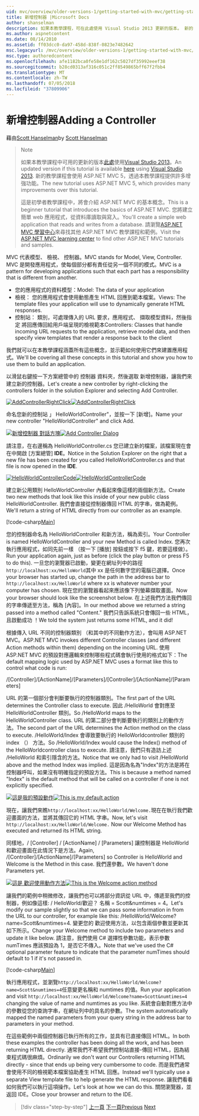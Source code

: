 ```yaml
---
uid: mvc/overview/older-versions-1/getting-started-with-mvc/getting-started-with-mvc-part2
title: 新增控制器 |Microsoft Docs
author: shanselman
description: 如果本教學課程，可在此處使用 Visual Studio 2013 更新的版本。 新的教學課程會使用 ASP.NET MVC 5，可提供許多增強功能，透過 t...
ms.author: aspnetcontent
ms.date: 08/14/2010
ms.assetid: ff03dcc0-da97-458d-838f-0823e7482642
msc.legacyurl: /mvc/overview/older-versions-1/getting-started-with-mvc/getting-started-with-mvc-part2
msc.type: authoredcontent
ms.openlocfilehash: afe1182bca0fe58e1df162c5027df35992eeef38
ms.sourcegitcommit: b28cd0313af316c051c2ff8549865bff67f2fbb4
ms.translationtype: MT
ms.contentlocale: zh-TW
ms.lasthandoff: 07/05/2018
ms.locfileid: "37809906"
---
```

<a name="adding-a-controller"></a><span data-ttu-id="e0907-104">新增控制器</span><span class="sxs-lookup"><span data-stu-id="e0907-104">Adding a Controller</span></span>
====================
<span data-ttu-id="e0907-105">藉由[Scott Hanselman](https://github.com/shanselman)</span><span class="sxs-lookup"><span data-stu-id="e0907-105">by [Scott Hanselman](https://github.com/shanselman)</span></span>

> > [!NOTE]
> > <span data-ttu-id="e0907-106">如果本教學課程中可用的更新的版本[此處](../../getting-started/introduction/getting-started.md)使用[Visual Studio 2013](https://www.microsoft.com/visualstudio/eng/2013-downloads)。</span><span class="sxs-lookup"><span data-stu-id="e0907-106">An updated version if this tutorial is available [here](../../getting-started/introduction/getting-started.md) using [Visual Studio 2013](https://www.microsoft.com/visualstudio/eng/2013-downloads).</span></span> <span data-ttu-id="e0907-107">新的教學課程會使用 ASP.NET MVC 5，透過本教學課程提供許多增強功能。</span><span class="sxs-lookup"><span data-stu-id="e0907-107">The new tutorial uses ASP.NET MVC 5, which provides many improvements over this tutorial.</span></span>
> 
> 
> <span data-ttu-id="e0907-108">這是初學者教學課程中，將會介紹 ASP.NET MVC 的基本概念。</span><span class="sxs-lookup"><span data-stu-id="e0907-108">This is a beginner tutorial that introduces the basics of ASP.NET MVC.</span></span> <span data-ttu-id="e0907-109">您將建立簡單 web 應用程式，從資料庫讀取與寫入。</span><span class="sxs-lookup"><span data-stu-id="e0907-109">You'll create a simple web application that reads and writes from a database.</span></span> <span data-ttu-id="e0907-110">請瀏覽[ASP.NET MVC 學習中心](../../../index.md)來尋找其他 ASP.NET MVC 教學課程和範例。</span><span class="sxs-lookup"><span data-stu-id="e0907-110">Visit the [ASP.NET MVC learning center](../../../index.md) to find other ASP.NET MVC tutorials and samples.</span></span>


<span data-ttu-id="e0907-111">MVC 代表模型、 檢視、 控制器。</span><span class="sxs-lookup"><span data-stu-id="e0907-111">MVC stands for Model, View, Controller.</span></span> <span data-ttu-id="e0907-112">MVC 是開發應用程式，使每個部分都有責任從另一個不同的模式。</span><span class="sxs-lookup"><span data-stu-id="e0907-112">MVC is a pattern for developing applications such that each part has a responsibility that is different from another.</span></span>

- <span data-ttu-id="e0907-113">您的應用程式的資料模型：</span><span class="sxs-lookup"><span data-stu-id="e0907-113">Model: The data of your application</span></span>
- <span data-ttu-id="e0907-114">檢視： 您的應用程式會使用動態產生 HTML 回應到範本檔案。</span><span class="sxs-lookup"><span data-stu-id="e0907-114">Views: The template files your application will use to dynamically generate HTML responses.</span></span>
- <span data-ttu-id="e0907-115">控制站： 類別，可處理傳入的 URL 要求，應用程式、 擷取模型資料，然後指定 將回應傳回給用戶端呈現的檢視範本</span><span class="sxs-lookup"><span data-stu-id="e0907-115">Controllers: Classes that handle incoming URL requests to the application, retrieve model data, and then specify view templates that render a response back to the client</span></span>

<span data-ttu-id="e0907-116">我們就可以在本教學課程涵蓋所有這些概念，並示範如何使用它們來建置應用程式。</span><span class="sxs-lookup"><span data-stu-id="e0907-116">We'll be covering all these concepts in this tutorial and show you how to use them to build an application.</span></span>

<span data-ttu-id="e0907-117">以滑鼠右鍵按一下方案總管中的 控制器 資料夾，然後選取 新增控制器，讓我們來建立新的控制器。</span><span class="sxs-lookup"><span data-stu-id="e0907-117">Let's create a new controller by right-clicking the controllers folder in the solution Explorer and selecting Add Controller.</span></span>

<span data-ttu-id="e0907-118">[![AddControllerRightClick](getting-started-with-mvc-part2/_static/image2.png)](getting-started-with-mvc-part2/_static/image1.png)</span><span class="sxs-lookup"><span data-stu-id="e0907-118">[![AddControllerRightClick](getting-started-with-mvc-part2/_static/image2.png)](getting-started-with-mvc-part2/_static/image1.png)</span></span>

<span data-ttu-id="e0907-119">命名您新的控制站 」 HelloWorldController"，並按一下 [新增]。</span><span class="sxs-lookup"><span data-stu-id="e0907-119">Name your new controller "HelloWorldController" and click Add.</span></span>

<span data-ttu-id="e0907-120">[![新增控制器 對話方塊](getting-started-with-mvc-part2/_static/image4.png)](getting-started-with-mvc-part2/_static/image3.png)</span><span class="sxs-lookup"><span data-stu-id="e0907-120">[![Add Controller Dialog](getting-started-with-mvc-part2/_static/image4.png)](getting-started-with-mvc-part2/_static/image3.png)</span></span>

<span data-ttu-id="e0907-121">請注意，在右邊稱為 HelloWorldController.cs 您已建立新的檔案，該檔案現在會在中開啟 [方案總管] **IDE**。</span><span class="sxs-lookup"><span data-stu-id="e0907-121">Notice in the Solution Explorer on the right that a new file has been created for you called HelloWorldController.cs and that file is now opened in the **IDE**.</span></span>

<span data-ttu-id="e0907-122">[![HelloWorldControllerCode](getting-started-with-mvc-part2/_static/image6.png)](getting-started-with-mvc-part2/_static/image5.png)</span><span class="sxs-lookup"><span data-stu-id="e0907-122">[![HelloWorldControllerCode](getting-started-with-mvc-part2/_static/image6.png)](getting-started-with-mvc-part2/_static/image5.png)</span></span>

<span data-ttu-id="e0907-123">建立新公用類別 HelloWorldController 內看起來像這樣的兩個新方法。</span><span class="sxs-lookup"><span data-stu-id="e0907-123">Create two new methods that look like this inside of your new public class HelloWorldController.</span></span> <span data-ttu-id="e0907-124">我們會直接從控制器傳回 HTML 的字串，做為範例。</span><span class="sxs-lookup"><span data-stu-id="e0907-124">We'll return a string of HTML directly from our controller as an example.</span></span>

[!code-csharp[Main](getting-started-with-mvc-part2/samples/sample1.cs)]

<span data-ttu-id="e0907-125">您的控制器命名為 HelloWorldController 和新方法，稱為索引。</span><span class="sxs-lookup"><span data-stu-id="e0907-125">Your Controller is named HelloWorldController and your new Method is called Index.</span></span> <span data-ttu-id="e0907-126">您再次執行應用程式，如同先前一樣 （按一下 [播放] 按鈕或按下 f5 鍵，若要這樣做）。</span><span class="sxs-lookup"><span data-stu-id="e0907-126">Run your application again, just as before (click the play button or press F5 to do this).</span></span> <span data-ttu-id="e0907-127">一旦您的瀏覽器已啟動，變更在網址列中的路徑`http://localhost:xx/HelloWorld`其中 xx 是任何數字您的電腦已選擇。</span><span class="sxs-lookup"><span data-stu-id="e0907-127">Once your browser has started up, change the path in the address bar to `http://localhost:xx/HelloWorld` where xx is whatever number your computer has chosen.</span></span> <span data-ttu-id="e0907-128">現在您的瀏覽器看起來應該像下列螢幕擷取畫面。</span><span class="sxs-lookup"><span data-stu-id="e0907-128">Now your browser should look like the screenshot below.</span></span> <span data-ttu-id="e0907-129">在上述我們方法我們傳回的字串傳遞至方法，稱為 [內容]。</span><span class="sxs-lookup"><span data-stu-id="e0907-129">In our method above we returned a string passed into a method called "Content."</span></span> <span data-ttu-id="e0907-130">我們只告訴系統只會傳回一些 HTML，且啟動成功 ！</span><span class="sxs-lookup"><span data-stu-id="e0907-130">We told the system just returns some HTML, and it did!</span></span>

<span data-ttu-id="e0907-131">根據傳入 URL 不同的控制器類別 （和其中的不同動作方法），會叫用 ASP.NET MVC。</span><span class="sxs-lookup"><span data-stu-id="e0907-131">ASP.NET MVC invokes different Controller classes (and different Action methods within them) depending on the incoming URL.</span></span> <span data-ttu-id="e0907-132">使用 ASP.NET MVC 的預設對應邏輯來控制哪些程式碼會執行使用的格式如下：</span><span class="sxs-lookup"><span data-stu-id="e0907-132">The default mapping logic used by ASP.NET MVC uses a format like this to control what code is run:</span></span>

<span data-ttu-id="e0907-133">/[Controller]/[ActionName]/[Parameters]</span><span class="sxs-lookup"><span data-stu-id="e0907-133">/[Controller]/[ActionName]/[Parameters]</span></span>

<span data-ttu-id="e0907-134">URL 的第一個部分會判斷要執行的控制器類別。</span><span class="sxs-lookup"><span data-stu-id="e0907-134">The first part of the URL determines the Controller class to execute.</span></span> <span data-ttu-id="e0907-135">因此 /HelloWorld 會對應至 HelloWorldController 類別。</span><span class="sxs-lookup"><span data-stu-id="e0907-135">So /HelloWorld maps to the HelloWorldController class.</span></span> <span data-ttu-id="e0907-136">URL 的第二部分會判斷要執行的類別上的動作方法。</span><span class="sxs-lookup"><span data-stu-id="e0907-136">The second part of the URL determines the Action method on the class to execute.</span></span> <span data-ttu-id="e0907-137">/HelloWorld/Index 會導致要執行的 HelloWorldcontroller 類別的 index （） 方法。</span><span class="sxs-lookup"><span data-stu-id="e0907-137">So /HelloWorld/Index would cause the Index() method of the HelloWorldcontroller class to execute.</span></span> <span data-ttu-id="e0907-138">請注意，我們只有造訪上述 /HelloWorld 和索引隱含的方法。</span><span class="sxs-lookup"><span data-stu-id="e0907-138">Notice that we only had to visit /HelloWorld above and the method Index was implied.</span></span> <span data-ttu-id="e0907-139">這是因為名為"Index"的方法是將在控制器呼叫，如果沒有明確指定的預設方法。</span><span class="sxs-lookup"><span data-stu-id="e0907-139">This is because a method named "Index" is the default method that will be called on a controller if one is not explicitly specified.</span></span>

<span data-ttu-id="e0907-140">[![這是我的預設動作](getting-started-with-mvc-part2/_static/image8.png)](getting-started-with-mvc-part2/_static/image7.png)</span><span class="sxs-lookup"><span data-stu-id="e0907-140">[![This is my default action](getting-started-with-mvc-part2/_static/image8.png)](getting-started-with-mvc-part2/_static/image7.png)</span></span>

<span data-ttu-id="e0907-141">現在，讓我們來瞧`http://localhost:xx/HelloWorld/Welcome.`現在在執行我們歡迎畫面的方法，並將其傳回它的 HTML 字串。</span><span class="sxs-lookup"><span data-stu-id="e0907-141">Now, let's visit `http://localhost:xx/HelloWorld/Welcome.` Now our Welcome Method has executed and returned its HTML string.</span></span>

<span data-ttu-id="e0907-142">同樣地，/ [Controller] / [ActionName] / [Parameters] 讓控制器是 HelloWorld 和歡迎畫面在此情況下是方法。</span><span class="sxs-lookup"><span data-stu-id="e0907-142">Again, /[Controller]/[ActionName]/[Parameters] so Controller is HelloWorld and Welcome is the Method in this case.</span></span> <span data-ttu-id="e0907-143">我們還參數。</span><span class="sxs-lookup"><span data-stu-id="e0907-143">We haven't done Parameters yet.</span></span>

<span data-ttu-id="e0907-144">[![這是 歡迎使用動作方法](getting-started-with-mvc-part2/_static/image10.png)](getting-started-with-mvc-part2/_static/image9.png)</span><span class="sxs-lookup"><span data-stu-id="e0907-144">[![This is the Welcome action method](getting-started-with-mvc-part2/_static/image10.png)](getting-started-with-mvc-part2/_static/image9.png)</span></span>

<span data-ttu-id="e0907-145">讓我們的範例中稍微修改，讓我們也可以將部分資訊從 URL 中，傳遞至我們的控制器，例如像這樣: / HelloWorld/歡迎？ 名稱 = Scott&amp;numtimes = 4。</span><span class="sxs-lookup"><span data-stu-id="e0907-145">Let's modify our sample slightly so that we can pass some information in from the URL to our controller, for example like this: /HelloWorld/Welcome?name=Scott&amp;numtimes=4.</span></span> <span data-ttu-id="e0907-146">變更您的 歡迎使用方法，以包含兩個參數並更新其如下所示。</span><span class="sxs-lookup"><span data-stu-id="e0907-146">Change your Welcome method to include two parameters and update it like below.</span></span> <span data-ttu-id="e0907-147">請注意，我們使用 C# 選擇性參數功能，表示參數 numTimes 應該預設為 1，是否它不傳入。</span><span class="sxs-lookup"><span data-stu-id="e0907-147">Note that we've used the C# optional parameter feature to indicate that the parameter numTimes should default to 1 if it's not passed in.</span></span>

[!code-csharp[Main](getting-started-with-mvc-part2/samples/sample2.cs)]

<span data-ttu-id="e0907-148">執行應用程式，並瀏覽`http://localhost:xx/HelloWorld/Welcome?name=Scott&numtimes=4`任意變更名稱和 numtimes 的值。</span><span class="sxs-lookup"><span data-stu-id="e0907-148">Run your application and visit `http://localhost:xx/HelloWorld/Welcome?name=Scott&numtimes=4` changing the value of name and numtimes as you like.</span></span> <span data-ttu-id="e0907-149">系統會自動對應方法中的參數從您的查詢字串，在網址列中的具名的參數。</span><span class="sxs-lookup"><span data-stu-id="e0907-149">The system automatically mapped the named parameters from your query string in the address bar to parameters in your method.</span></span>

<span data-ttu-id="e0907-150">在這些範例中兩個控制器已執行所有的工作，並具有已直接傳回 HTML。</span><span class="sxs-lookup"><span data-stu-id="e0907-150">In both these examples the controller has been doing all the work, and has been returning HTML directly.</span></span> <span data-ttu-id="e0907-151">通常我們不希望我們控制站直接-傳回 HTML，因為結束程式碼很麻煩。</span><span class="sxs-lookup"><span data-stu-id="e0907-151">Ordinarily we don't want our Controllers returning HTML directly - since that ends up being very cumbersome to code.</span></span> <span data-ttu-id="e0907-152">而是我們通常會使用不同的檢視範本檔案協助產生 HTML 回應。</span><span class="sxs-lookup"><span data-stu-id="e0907-152">Instead we'll typically use a separate View template file to help generate the HTML response.</span></span> <span data-ttu-id="e0907-153">讓我們看看如何我們可以執行這項操作。</span><span class="sxs-lookup"><span data-stu-id="e0907-153">Let's look at how we can do this.</span></span> <span data-ttu-id="e0907-154">關閉瀏覽器，並返回 IDE。</span><span class="sxs-lookup"><span data-stu-id="e0907-154">Close your browser and return to the IDE.</span></span>

> [!div class="step-by-step"]
> <span data-ttu-id="e0907-155">[上一頁](getting-started-with-mvc-part1.md)
> [下一頁](getting-started-with-mvc-part3.md)</span><span class="sxs-lookup"><span data-stu-id="e0907-155">[Previous](getting-started-with-mvc-part1.md)
[Next](getting-started-with-mvc-part3.md)</span></span>
